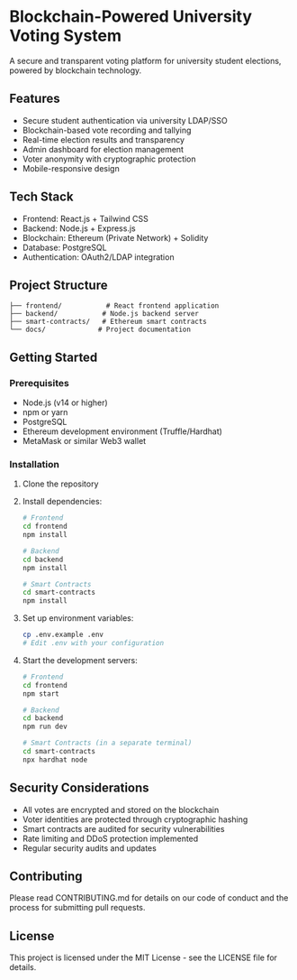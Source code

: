 # Blockchain-Powered University Voting System

A secure and transparent voting platform for university student elections, powered by blockchain technology.

## Features

- Secure student authentication via university LDAP/SSO
- Blockchain-based vote recording and tallying
- Real-time election results and transparency
- Admin dashboard for election management
- Voter anonymity with cryptographic protection
- Mobile-responsive design

## Tech Stack

- Frontend: React.js + Tailwind CSS
- Backend: Node.js + Express.js
- Blockchain: Ethereum (Private Network) + Solidity
- Database: PostgreSQL
- Authentication: OAuth2/LDAP integration

## Project Structure

```
├── frontend/           # React frontend application
├── backend/           # Node.js backend server
├── smart-contracts/   # Ethereum smart contracts
└── docs/             # Project documentation
```

## Getting Started

### Prerequisites

- Node.js (v14 or higher)
- npm or yarn
- PostgreSQL
- Ethereum development environment (Truffle/Hardhat)
- MetaMask or similar Web3 wallet

### Installation

1. Clone the repository
2. Install dependencies:
   ```bash
   # Frontend
   cd frontend
   npm install

   # Backend
   cd backend
   npm install

   # Smart Contracts
   cd smart-contracts
   npm install
   ```

3. Set up environment variables:
   ```bash
   cp .env.example .env
   # Edit .env with your configuration
   ```

4. Start the development servers:
   ```bash
   # Frontend
   cd frontend
   npm start

   # Backend
   cd backend
   npm run dev

   # Smart Contracts (in a separate terminal)
   cd smart-contracts
   npx hardhat node
   ```

## Security Considerations

- All votes are encrypted and stored on the blockchain
- Voter identities are protected through cryptographic hashing
- Smart contracts are audited for security vulnerabilities
- Rate limiting and DDoS protection implemented
- Regular security audits and updates

## Contributing

Please read CONTRIBUTING.md for details on our code of conduct and the process for submitting pull requests.

## License

This project is licensed under the MIT License - see the LICENSE file for details. 